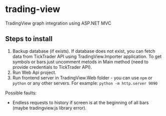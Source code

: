 # trading-view
TradingView graph integration using ASP.NET MVC

## Steps to install

1. Backup database (if exists). If database does not exist, you can fetch data from TickTrader API using TradingView.Importer application. To get symbols or bars just uncomment metods in Main method (need to provide credentials to TickTrader API). 
1. Run Web Api project.
1. Run frontend server in TradingView.Web folder - you can use ``npm`` or ``python`` or any other servers. For example: 
``python -m http.server 9090``

Possible faults: 
* Endless requests to history if screen is at the beginning of all bars (maybe tradingview.js library error).
